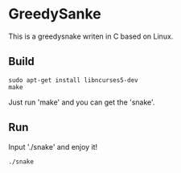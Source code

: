 # GreedySanke

This is a greedysnake writen in C based on Linux.

## Build

```shell
sudo apt-get install libncurses5-dev
make
```

Just run 'make' and you can get the 'snake'.

## Run

Input './snake' and enjoy it!

```shell
./snake
```
